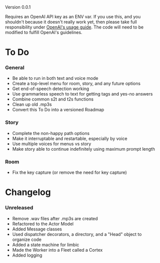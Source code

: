Version 0.0.1

Requires an OpenAI API key as an ENV var. If you use this, and you shouldn't because it doesn't really work yet, then please take full responsibility under [OpenAI's usage guide](https://beta.openai.com/docs/going-live). The code will need to be modified to fulfill OpenAI's guidelines.

# To Do
### General
- Be able to run in both text and voice mode
- Create a top-level menu for room, story, and any future options
- Get end-of-speech detection working
- Use grammarless speech to text for getting tags and yes-no answers
- Combine common s2t and t2s functions
- Clean up old .mp3s
- Convert this To Do into a versioned Roadmap
### Story
- Complete the non-happy path options
- Make it interruptable and restartable, especially by voice
- Use multiple voices for menus vs story
- Make story able to continue indefinitely using maximum prompt length
### Room
- Fix the key capture (or remove the need for key capture)

# Changelog
### Unreleased
  - Remove .wav files after .mp3s are created
  - Refactored to the Actor Model
  - Added Message classes
  - Used dispatcher decorators, a directory, and a "Head" object to organize code
  - Added a state machine for limbic
  - Made the Worker into a Fleet called a Cortex
  - Added logging
